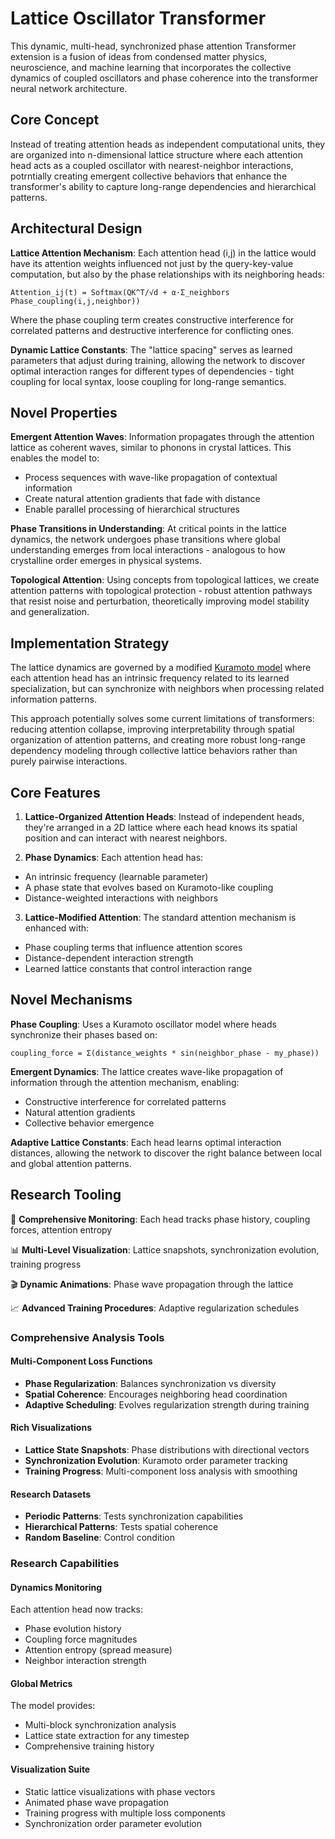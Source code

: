 # Lattice Oscillator Transformer
This dynamic, multi-head, synchronized phase attention Transformer extension is a fusion of ideas from condensed matter physics, neuroscience, and machine learning that incorporates the collective dynamics of coupled oscillators and phase coherence into the transformer neural network architecture.

## Core Concept
Instead of treating attention heads as independent computational units, they are organized into n-dimensional lattice structure where each attention head acts as a coupled oscillator with nearest-neighbor interactions, potrntially creating emergent collective behaviors that enhance the transformer's ability to capture long-range dependencies and hierarchical patterns.

## Architectural Design
**Lattice Attention Mechanism**: Each attention head (i,j) in the lattice would have its attention weights influenced not just by the query-key-value computation, but also by the phase relationships with its neighboring heads:
```
Attention_ij(t) = Softmax(QK^T/√d + α·Σ_neighbors Phase_coupling(i,j,neighbor))
```
Where the phase coupling term creates constructive interference for correlated patterns and destructive interference for conflicting ones.

**Dynamic Lattice Constants**: The "lattice spacing" serves as learned parameters that adjust during training, allowing the network to discover optimal interaction ranges for different types of dependencies - tight coupling for local syntax, loose coupling for long-range semantics.


## Novel Properties
**Emergent Attention Waves**: Information propagates through the attention lattice as coherent waves, similar to phonons in crystal lattices. This enables the model to:
- Process sequences with wave-like propagation of contextual information
- Create natural attention gradients that fade with distance
- Enable parallel processing of hierarchical structures


**Phase Transitions in Understanding**: At critical points in the lattice dynamics, the network undergoes phase transitions where global understanding emerges from local interactions - analogous to how crystalline order emerges in physical systems.


**Topological Attention**: Using concepts from topological lattices, we create attention patterns with topological protection - robust attention pathways that resist noise and perturbation, theoretically improving model stability and generalization.


## Implementation Strategy

The lattice dynamics are governed by a modified [Kuramoto model](https://en.wikipedia.org/wiki/Kuramoto_model) where each attention head has an intrinsic frequency related to its learned specialization, but can synchronize with neighbors when processing related information patterns.

This approach potentially solves some current limitations of transformers: reducing attention collapse, improving interpretability through spatial organization of attention patterns, and creating more robust long-range dependency modeling through collective lattice behaviors rather than purely pairwise interactions.


## Core Features
1. **Lattice-Organized Attention Heads**: Instead of independent heads, they're arranged in a 2D lattice where each head knows its spatial position and can interact with nearest neighbors.
 
2. **Phase Dynamics**: Each attention head has:
- An intrinsic frequency (learnable parameter)
- A phase state that evolves based on Kuramoto-like coupling
- Distance-weighted interactions with neighbors

3. **Lattice-Modified Attention**: The standard attention mechanism is enhanced with:
- Phase coupling terms that influence attention scores
- Distance-dependent interaction strength
- Learned lattice constants that control interaction range


## Novel Mechanisms
**Phase Coupling**: Uses a Kuramoto oscillator model where heads synchronize their phases based on:
```
coupling_force = Σ(distance_weights * sin(neighbor_phase - my_phase))
```
**Emergent Dynamics**: The lattice creates wave-like propagation of information through the attention mechanism, enabling:
- Constructive interference for correlated patterns
- Natural attention gradients
- Collective behavior emergence

**Adaptive Lattice Constants**: Each head learns optimal interaction distances, allowing the network to discover the right balance between local and global attention patterns.

## Research Tooling

🔬 **Comprehensive Monitoring**: Each head tracks phase history, coupling forces, attention entropy

📊 **Multi-Level Visualization**: Lattice snapshots, synchronization evolution, training progress

🎬 **Dynamic Animations**: Phase wave propagation through the lattice

📈 **Advanced Training Procedures**: Adaptive regularization schedules


### Comprehensive Analysis Tools

#### Multi-Component Loss Functions
- **Phase Regularization**: Balances synchronization vs diversity
- **Spatial Coherence**: Encourages neighboring head coordination
- **Adaptive Scheduling**: Evolves regularization strength during training

#### Rich Visualizations
- **Lattice State Snapshots**: Phase distributions with directional vectors
- **Synchronization Evolution**: Kuramoto order parameter tracking
- **Training Progress**: Multi-component loss analysis with smoothing

#### Research Datasets
- **Periodic Patterns**: Tests synchronization capabilities
- **Hierarchical Patterns**: Tests spatial coherence
- **Random Baseline**: Control condition

### Research Capabilities

#### Dynamics Monitoring
Each attention head now tracks:
- Phase evolution history
- Coupling force magnitudes
- Attention entropy (spread measure)
- Neighbor interaction strength

#### Global Metrics
The model provides:
- Multi-block synchronization analysis
- Lattice state extraction for any timestep
- Comprehensive training history

#### Visualization Suite
- Static lattice visualizations with phase vectors
- Animated phase wave propagation
- Training progress with multiple loss components
- Synchronization order parameter evolution
